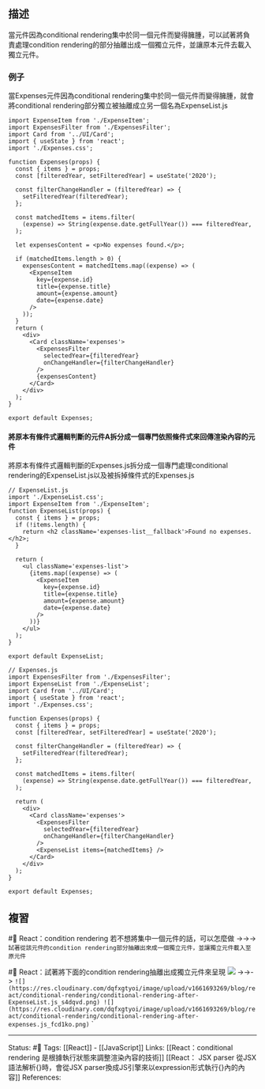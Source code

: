 ## 描述

當元件因為conditional rendering集中於同一個元件而變得臃腫，可以試著將負責處理condition rendering的部分抽離出成一個獨立元件，並讓原本元件去載入獨立元件。

### 例子
當Expenses元件因為conditional rendering集中於同一個元件而變得臃腫，就會將conditional rendering部分獨立被抽離成立另一個名為ExpenseList.js


```
import ExpenseItem from './ExpenseItem';
import ExpensesFilter from './ExpensesFilter';
import Card from '../UI/Card';
import { useState } from 'react';
import './Expenses.css';

function Expenses(props) {
  const { items } = props;
  const [filteredYear, setFilteredYear] = useState('2020');

  const filterChangeHandler = (filteredYear) => {
    setFilteredYear(filteredYear);
  };

  const matchedItems = items.filter(
    (expense) => String(expense.date.getFullYear()) === filteredYear,
  );

  let expensesContent = <p>No expenses found.</p>;

  if (matchedItems.length > 0) {
    expensesContent = matchedItems.map((expense) => (
      <ExpenseItem
        key={expense.id}
        title={expense.title}
        amount={expense.amount}
        date={expense.date}
      />
    ));
  }
  return (
    <div>
      <Card className='expenses'>
        <ExpensesFilter
          selectedYear={filteredYear}
          onChangeHandler={filterChangeHandler}
        />
        {expensesContent}
      </Card>
    </div>
  );
}

export default Expenses;
```

#### 將原本有條件式邏輯判斷的元件A拆分成一個專門依照條件式來回傳渲染內容的元件

將原本有條件式邏輯判斷的Expenses.js拆分成一個專門處理conditional rendering的ExpenseList.js以及被拆掉條件式的Expenses.js


```
// ExpenseList.js
import './ExpenseList.css';
import ExpenseItem from './ExpenseItem';
function ExpenseList(props) {
  const { items } = props;
  if (!items.length) {
    return <h2 className='expenses-list__fallback'>Found no expenses.</h2>;
  }

  return (
    <ul className='expenses-list'>
      {items.map((expense) => (
        <ExpenseItem
          key={expense.id}
          title={expense.title}
          amount={expense.amount}
          date={expense.date}
        />
      ))}
    </ul>
  );
}

export default ExpenseList;

```


```
// Expenses.js
import ExpensesFilter from './ExpensesFilter';
import ExpenseList from './ExpenseList';
import Card from '../UI/Card';
import { useState } from 'react';
import './Expenses.css';

function Expenses(props) {
  const { items } = props;
  const [filteredYear, setFilteredYear] = useState('2020');

  const filterChangeHandler = (filteredYear) => {
    setFilteredYear(filteredYear);
  };

  const matchedItems = items.filter(
    (expense) => String(expense.date.getFullYear()) === filteredYear,
  );

  return (
    <div>
      <Card className='expenses'>
        <ExpensesFilter
          selectedYear={filteredYear}
          onChangeHandler={filterChangeHandler}
        />
        <ExpenseList items={matchedItems} />
      </Card>
    </div>
  );
}

export default Expenses;
```


## 複習

#🧠 React：condition rendering 若不想將集中一個元件的話，可以怎麼做 ->->-> `試著從該元件的condition rendering部分抽離出來成一個獨立元件，並讓獨立元件載入至原元件`
<!--SR:!2022-09-11,10,250-->


#🧠  React：試著將下面的condition rendering抽離出成獨立元件來呈現 ![](https://res.cloudinary.com/dqfxgtyoi/image/upload/v1661693270/blog/react/conditional-rendering/conditional-rendering-before-example_o3pacr.png) ->->-> `![](https://res.cloudinary.com/dqfxgtyoi/image/upload/v1661693269/blog/react/conditional-rendering/conditional-rendering-after-ExpenseList.js_s4dqvd.png) ![](https://res.cloudinary.com/dqfxgtyoi/image/upload/v1661693269/blog/react/conditional-rendering/conditional-rendering-after-expenses.js_fcd1ko.png)` `
<!--SR:!2022-09-11,10,250-->



---
Status: #🌱 
Tags:
[[React]] - [[JavaScript]]
Links:
[[React：conditional rendering 是根據執行狀態來調整渲染內容的技術]]
[[React： JSX parser 從JSX語法解析{}時，會從JSX parser換成JS引擎來以expression形式執行{}內的內容]]
References:
